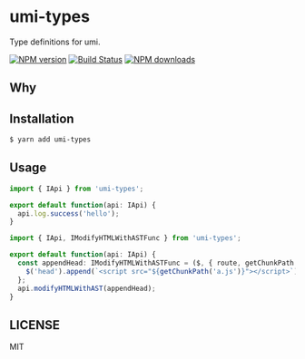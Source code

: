 # umi-types

Type definitions for umi.

[![NPM version](https://img.shields.io/npm/v/umi-types.svg?style=flat)](https://npmjs.org/package/umi-types) [![Build Status](https://img.shields.io/travis/umijs/umi-types.svg?style=flat)](https://travis-ci.org/umijs/umi-types) [![NPM downloads](http://img.shields.io/npm/dm/umi-types.svg?style=flat)](https://npmjs.org/package/umi-types)

## Why

## Installation

```bash
$ yarn add umi-types
```

## Usage

```ts
import { IApi } from 'umi-types';

export default function(api: IApi) {
  api.log.success('hello');
}
```

```ts
import { IApi, IModifyHTMLWithASTFunc } from 'umi-types';

export default function(api: IApi) {
  const appendHead: IModifyHTMLWithASTFunc = ($, { route, getChunkPath }) => {
    $('head').append(`<script src="${getChunkPath('a.js')}"></script>`);
  };
  api.modifyHTMLWithAST(appendHead);
}
```

## LICENSE

MIT

